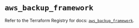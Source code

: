 # `aws_backup_framework`

Refer to the Terraform Registry for docs: [`aws_backup_framework`](https://registry.terraform.io/providers/hashicorp/aws/5.56.1/docs/resources/backup_framework).
